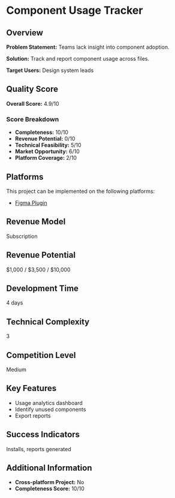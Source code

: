 # Component Usage Tracker

## Overview
**Problem Statement:** Teams lack insight into component adoption.

**Solution:** Track and report component usage across files.

**Target Users:** Design system leads

## Quality Score
**Overall Score:** 4.9/10

### Score Breakdown
- **Completeness:** 10/10
- **Revenue Potential:** 0/10
- **Technical Feasibility:** 5/10
- **Market Opportunity:** 6/10
- **Platform Coverage:** 2/10

## Platforms
This project can be implemented on the following platforms:
- [Figma Plugin](./platforms/figma-plugin/)

## Revenue Model
Subscription

## Revenue Potential
$1,000 / $3,500 / $10,000

## Development Time
4 days

## Technical Complexity
3

## Competition Level
Medium

## Key Features
- Usage analytics dashboard
- Identify unused components
- Export reports

## Success Indicators
Installs, reports generated

## Additional Information
- **Cross-platform Project:** No
- **Completeness Score:** 10/10
